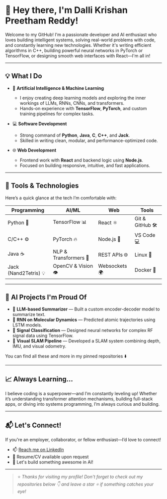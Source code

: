 # 👋 Hey there, I'm Dalli Krishan Preetham Reddy!

Welcome to my GitHub! I'm a passionate developer and AI enthusiast who loves building intelligent systems, solving real-world problems with code, and constantly learning new technologies. Whether it's writing efficient algorithms in C++, building powerful neural networks in PyTorch or TensorFlow, or designing smooth web interfaces with React—I'm all in!

---

## 💡 What I Do

- 🤖 **Artificial Intelligence & Machine Learning**
  - I enjoy creating deep learning models and exploring the inner workings of LLMs, RNNs, CNNs, and transformers.
  - Hands-on experience with **TensorFlow**, **PyTorch**, and custom training pipelines for complex tasks.

- 💻 **Software Development**
  - Strong command of **Python**, **Java**, **C**, **C++**, and **Jack**.
  - Skilled in writing clean, modular, and performance-optimized code.

- 🌐 **Web Development**
  - Frontend work with **React** and backend logic using **Node.js**.
  - Focused on building responsive, intuitive, and fast applications.

---

## 🔧 Tools & Technologies

Here’s a quick glance at the tech I’m comfortable with:

| Programming | AI/ML | Web | Tools |
|-------------|-------|-----|-------|
| Python 🐍 | TensorFlow 📊 | React ⚛️ | Git & GitHub 🛠️ |
| C/C++ ⚙️ | PyTorch 🔥 | Node.js 🚀 | VS Code 💻 |
| Java ☕ | NLP & Transformers 🧠 | REST APIs 🌐 | Linux 🐧 |
| Jack (Nand2Tetris) 💡 | OpenCV & Vision 👁️ | Websockets 🌍 | Docker 🐳 |

---

## 🧠 AI Projects I'm Proud Of

- 📝 **LLM-based Summarizer** — Built a custom encoder-decoder model to summarize text.
- 🔬 **RNN on Molecular Dynamics** — Predicted atomic trajectories using LSTM models.
- 🎯 **Signal Classification** — Designed neural networks for complex RF signal data using TensorFlow.
- 🧭 **Visual SLAM Pipeline** — Developed a SLAM system combining depth, IMU, and visual odometry.

You can find all these and more in my pinned repositories ⬇️

---

## 📈 Always Learning...

I believe coding is a superpower—and I’m constantly leveling up! Whether it’s understanding transformer attention mechanisms, building full-stack apps, or diving into systems programming, I’m always curious and building.

---

## 📬 Let's Connect!

If you're an employer, collaborator, or fellow enthusiast—I’d love to connect!

- 📫 [Reach me on LinkedIn](https://www.linkedin.com/in/your-link/)
- 💼 Resume/CV available upon request
- 🧠 Let's build something awesome in AI!

---

> ⭐ _Thanks for visiting my profile! Don't forget to check out my repositories below 👇 and leave a star ⭐ if something catches your eye!_
